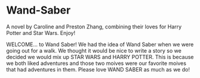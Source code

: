 # Wand-Saber
A novel by Caroline and Preston Zhang, combining their loves for Harry Potter and Star Wars. Enjoy!

WELCOME... to Wand Saber! We had the idea of Wand Saber when we were going out for a walk. We thought it 
would be nice to write a story so we decided we would mix up STAR WARS and HARRY POTTER. This is 
because we both liked adventures and those two moives were our favorite moives that 
had adventures in them. Please love WAND SABER as much as we do!
